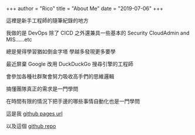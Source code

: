+++
author = "Rico"
title = "About Me"
date = "2019-07-06"
+++

這裡是新手工程師的隨筆紀錄的地方

我做的是 DevOps 除了 CICD 之外還兼具一些基本的 Security CloudAdmin and MIS......etc

總是覺得學習猶如倒金字塔 學越多發現更多要學

最近屏棄 Google 改用 DuckDuckGo 搜尋引擎的工程師

會參加各種社群聚會努力吸收高手們的思維邏輯

搞懂團隊真正的需求是一門學問

在時間有限的情況下把手邊的哪些事情自動化也是一門學問

這是我 [github pages url](https://ricotoothless.github.io/rico-blog/)

以及這個 [github repo](https://github.com/RicoToothless/rico-blog)
